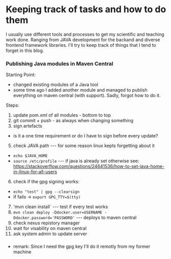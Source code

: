 # Keeping track of tasks and how to do them
I usually use different tools and processes to get my scientific and teaching work done. Ranging from JAVA development for the backand and diverse frontend framework libraries. I'll try to keep track of things that I tend to forget in this blog.


### Publishing Java modules in Maven Central
Starting Point:
* changed existing modules of a Java tool
* some time ago I added another module and managed to publish everything on maven central (with support). Sadly, forgot how to do it.

Steps:
1. update pom.xml of all modules - bottom to top
2. git commit + push - as always when changing something
3. sign artefacts
  * is it a one time requirement or do I have to sign before every update?
5. check JAVA path --- for some reason linux kepts forgetting about it
  * `echo $JAVA_HOME`
  * `source /etc/profile` --- if java is already set otherwise see: https://stackoverflow.com/questions/24641536/how-to-set-java-home-in-linux-for-all-users
6. check if the gpg signing works:
  * `echo "test" | gpg --clearsign`
  * if fails -> `export GPG_TTY=$(tty)`
7. 'mvn clean install` --- test if every test works
8. `mvn clean deploy -Ddocker.user=USERNAME -Ddocker.password='PASSWORD'`  --- deploys to maven central
9. check nexus repistory manager
10. wait for visability on maven central 
11. ask system admin to update server
###

* remark: Since I need the gpg key I'll do it remotly from my former machine
